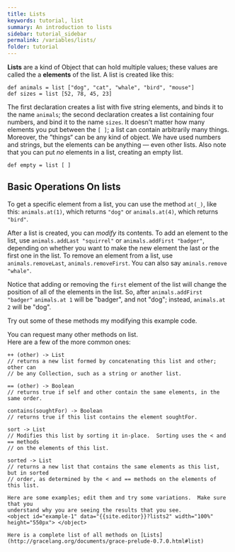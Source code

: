 ```yaml
---
title: Lists
keywords: tutorial, list
summary: An introduction to lists
sidebar: tutorial_sidebar
permalink: /variables/lists/
folder: tutorial
---
```

**Lists** are a kind of Object that can hold multiple values; these values
are called the a **elements** of
the list. A list is created like this:

```
def animals = list ["dog", "cat", "whale", "bird", "mouse"]
def sizes = list [52, 78, 45, 23]
```

The first declaration creates a list with five string elements, and binds
it to the name `animals`; the second declaration creates a list containing
four numbers, and bind it to the name `sizes`.
It doesn't matter how many elements you put between the `[ ]`; a list can contain
arbitrarily many things. Moreover, the ”things“ can be any kind of object.
We have used numbers 
and strings, but the elements can be anything — even other lists.
Also note that you can put _no_ elements in a list, creating an empty list.

```
def empty = list [ ]
```

## Basic Operations On lists

To get a specific element from a list, you
can use the method `at(_)`, like this: `animals.at(1)`, which returns `"dog"`
or `animals.at(4)`, which returns `"bird"`.

After a list is created, you can _modify_ its contents.
To add an element to the list, use `animals.addLast "squirrel"` or
`animals.addFirst "badger"`, depending on whether you want to make the
new element the last or the first one in the list. 
To remove an element from a list, use `animals.removeLast`, `animals.removeFirst`.
You can also say `aminals.remove "whale"`.

Notice that adding or removing the `first` element of the list will change the
position of all of the elements in the list.  So, after `animals.addFirst "badger"`
`animals.at 1` will be "badger", and not "dog"; instead, `animals.at 2` will be "dog".

Try out some of these methods my modifying this example code.
<object id="example-1" data="{{site.editor}}?lists" width="100%" height="550px"> </object>

You can request many other methods on list.  
Here are a few of the more common ones:

```
++ (other) -> List
// returns a new list formed by concatenating this list and other; other can
// be any Collection, such as a string or another list.  

== (other) -> Boolean
// returns true if self and other contain the same elements, in the same order.

contains(soughtFor) -> Boolean
// returns true if this list contains the element soughtFor.

sort -> List
// Modifies this list by sorting it in-place.  Sorting uses the < and == methods
// on the elements of this list.

sorted -> List
// returns a new list that contains the same elements as this list, but in sorted 
// order, as determined by the < and == methods on the elements of this list.

Here are some examples; edit them and try some variations.  Make sure that you
understand why you are seeing the results that you see.
<object id="example-1" data="{{site.editor}}?lists2" width="100%" height="550px"> </object>

Here is a complete list of all methods on [Lists](http://gracelang.org/documents/grace-prelude-0.7.0.html#list)

